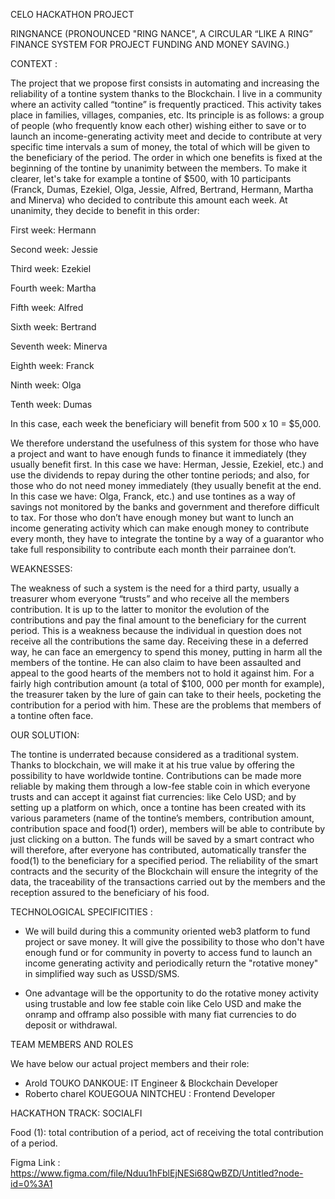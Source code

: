 CELO HACKATHON PROJECT 

RINGNANCE (PRONOUNCED "RING NANCE", A CIRCULAR “LIKE A RING” FINANCE SYSTEM FOR PROJECT FUNDING AND MONEY SAVING.)


CONTEXT : 

The project that we propose first consists  in automating and increasing the reliability of a tontine system thanks to the Blockchain. 
I live in a community where an activity called “tontine” is frequently practiced. This activity takes place in families, villages, companies, etc. 
Its principle is as follows: a group of people (who frequently know each other) wishing either to save or to launch an income-generating activity 
meet and decide to contribute at very specific time intervals a sum of money, the total of which will be given to the beneficiary of the period. 
The order in which one benefits is fixed at the beginning of the tontine by unanimity between the members. To make it clearer, let's take for 
example a tontine of $500, with 10 participants (Franck, Dumas, Ezekiel, Olga, Jessie, Alfred, Bertrand, Hermann, Martha and Minerva) who decided
to contribute this amount each week. At unanimity, they decide to benefit in this order:

First week: Hermann

Second week: Jessie

Third week: Ezekiel

Fourth week: Martha

Fifth week: Alfred

Sixth week: Bertrand

Seventh week: Minerva

Eighth week: Franck

Ninth week: Olga

Tenth week: Dumas 

In this case, each week the beneficiary will benefit from 500 x 10 = $5,000. 

We therefore understand the usefulness of this system for those who have a project and want to have enough funds to finance it immediately 
(they usually benefit first. In this case we have: Herman, Jessie, Ezekiel, etc.) and use the dividends to repay during the other tontine periods; 
and also, for those who do not need money immediately (they usually benefit at the end. In this case we have: Olga, Franck, etc.) and use tontines 
as a way of savings not monitored by the banks and government and therefore difficult to tax. For those who don’t have enough money but want to lunch
an income generating activity which can make enough money to contribute every month, they have to integrate the tontine by a way of a guarantor who
take full responsibility to contribute each month their parrainee don’t.

WEAKNESSES:
 
The weakness of such a system is the need for a third party, usually a treasurer whom everyone “trusts” and who receive all the members contribution. 
It is up to the latter to monitor the evolution of the contributions and pay the final amount to the beneficiary for the current period. This is a weakness
because the individual in question does not receive all the contributions the same day. Receiving these in a deferred way, he can face an emergency to spend
this money, putting in harm all the members of the tontine. He can also claim to have been assaulted and appeal to the good hearts of the members not to hold
it against him. For a fairly high contribution amount (a total of $100, 000 per month for example), the treasurer taken by the lure of gain can take to their heels,
pocketing the contribution for a period with him. These are the problems that members of a tontine often face. 

OUR SOLUTION:

The tontine is underrated because considered as a traditional system. Thanks to blockchain, we will make it at his true value by offering the possibility to have worldwide tontine.
Contributions can be made more reliable by making them through a low-fee stable coin in which everyone trusts and can accept it against fiat currencies: like Celo USD; 
and by setting up a platform on which, once a tontine has been created with its various parameters (name of the tontine’s members, contribution amount, contribution space
and food(1) order), members will be able to contribute by just clicking on a button. The funds will be saved by a smart contract who will therefore, after everyone has contributed,
automatically transfer the food(1) to the beneficiary for a specified period. The reliability of the smart contracts and the security of the Blockchain will ensure the integrity 
of the data, the traceability of the transactions carried out by the members and the reception assured to the beneficiary of his food.  


TECHNOLOGICAL SPECIFICITIES : 

-	We will build during this a community oriented web3 platform to fund project or save money. It will give the possibility to those who don't have enough fund or for community
    in poverty to access fund to launch an income generating activity and periodically return the "rotative money" in simplified way such as USSD/SMS.
	
-	One advantage will be the opportunity to do the rotative money activity using trustable and low fee stable coin like Celo USD and make the onramp and offramp also possible with
    many fiat currencies to do deposit or withdrawal.

TEAM MEMBERS AND ROLES

We have below our actual project members and their role:
- Arold TOUKO DANKOUE: IT Engineer & Blockchain Developer
- Roberto charel KOUEGOUA NINTCHEU : Frontend Developer

HACKATHON TRACK: SOCIALFI

Food (1): total contribution of a period, act of receiving the total contribution of a period.

Figma Link : https://www.figma.com/file/Nduu1hFblEjNESi68QwBZD/Untitled?node-id=0%3A1